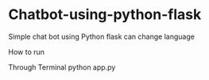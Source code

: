 # Chatbot-using-python-flask

Simple chat bot using Python flask can change language

How to run

Through Terminal
python app.py
